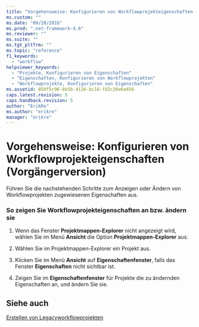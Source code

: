 ```yaml
---
title: "Vorgehensweise: Konfigurieren von Workflowprojekteigenschaften (Vorg&#228;ngerversion) | Microsoft Docs"
ms.custom: ""
ms.date: "09/20/2016"
ms.prod: ".net-framework-4.6"
ms.reviewer: ""
ms.suite: ""
ms.tgt_pltfrm: ""
ms.topic: "reference"
f1_keywords: 
  - "workflow"
helpviewer_keywords: 
  - "Projekte, Konfigurieren von Eigenschaften"
  - "Eigenschaften, Konfigurieren von Workflowprojekten"
  - "Workflowprojekte, Konfigurieren von Eigenschaften"
ms.assetid: 850f5c96-8e5b-4126-bc16-fd2c26e6e656
caps.latest.revision: 5
caps.handback.revision: 5
author: "ErikRe"
ms.author: "erikre"
manager: "erikre"
---
```

# Vorgehensweise: Konfigurieren von Workflowprojekteigenschaften (Vorg&#228;ngerversion)
Führen Sie die nachstehenden Schritte zum Anzeigen oder Ändern von Workflowprojekten zugewiesenen Eigenschaften aus.  
  
### So zeigen Sie Workflowprojekteigenschaften an bzw. ändern sie  
  
1.  Wenn das Fenster **Projektmappen\-Explorer** nicht angezeigt wird, wählen Sie im Menü **Ansicht** die Option **Projektmappen\-Explorer** aus.  
  
2.  Wählen Sie im Projektmappen\-Explorer ein Projekt aus.  
  
3.  Klicken Sie im Menü **Ansicht** auf **Eigenschaftenfenster**, falls das Fenster **Eigenschaften** nicht sichtbar ist.  
  
4.  Zeigen Sie im **Eigenschaftenfenster** für Projekte die zu ändernden Eigenschaften an, und ändern Sie sie.  
  
## Siehe auch  
 [Erstellen von Legacyworkflowprojekten](../workflow-designer/creating-legacy-workflow-projects.md)